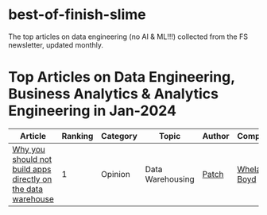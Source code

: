 # best-of-finish-slime
The top articles on data engineering (no AI &amp; ML!!!) collected from the FS newsletter, updated monthly.


# Top Articles on Data Engineering, Business Analytics & Analytics Engineering in Jan-2024

Article | Ranking | Category | Topic | Author | Company 
--- | --- | --- | --- |--- |--- 
[Why you should not build apps directly on the data warehouse](https://www.patch.tech/blog/why-you-should-not-build-directly-on-data-warehouse/) | 1 | Opinion | Data Warehousing| [Patch](https://www.patch.tech/)  | [Whelan Boyd](https://www.linkedin.com/in/whelan-boyd-411b1174/)
